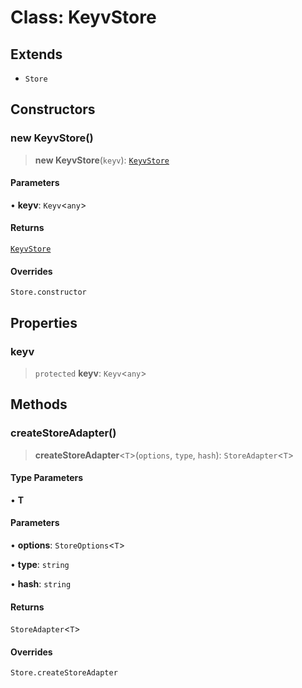# Class: KeyvStore

## Extends

- `Store`

## Constructors

### new KeyvStore()

> **new KeyvStore**(`keyv`): [`KeyvStore`](KeyvStore.md)

#### Parameters

• **keyv**: `Keyv`\<`any`\>

#### Returns

[`KeyvStore`](KeyvStore.md)

#### Overrides

`Store.constructor`

## Properties

### keyv

> `protected` **keyv**: `Keyv`\<`any`\>

## Methods

### createStoreAdapter()

> **createStoreAdapter**\<`T`\>(`options`, `type`, `hash`): `StoreAdapter`\<`T`\>

#### Type Parameters

• **T**

#### Parameters

• **options**: `StoreOptions`\<`T`\>

• **type**: `string`

• **hash**: `string`

#### Returns

`StoreAdapter`\<`T`\>

#### Overrides

`Store.createStoreAdapter`
